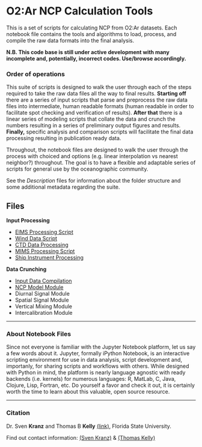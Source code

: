 # O2:Ar NCP Calculation Tools

This is a set of scripts for calculating NCP from O2:Ar datasets. Each notebook file contains the tools and algorithms to load, process, and compile the raw data formats into the final analysis. 

__N.B. This code base is still under active development with many incomplete and, potentially, incorrect codes. Use/browse accordingly.__

### Order of operations
This suite of scripts is designed to walk the user through each of the steps required to take the raw data files all the way to final results. __Starting off__ there are a series of input scripts that parse and preprocess the raw data files into intermediate, human readable formats (human readable in order to facilitate spot checking and verification of results). __After that__ there is a linear series of modeling scripts that collate the data and crunch the numbers resulting in a series of preliminary output figures and results. __Finally,__ specific analysis and comparison scripts will facilitate the final data processing resulting in publication ready data.

Throughout, the notebook files are designed to walk the user through the process with choiced and options (e.g. linear interpolation vs nearest neighbor?) throughout. The goal is to have a flexible and adaptable series of scripts for general use by the oceanographic community.

See the _Description_ files for information about the folder structure and some additional metadata regarding the suite.

## Files

__Input Processing__
* [EIMS Processing Script](https://github.com/tbrycekelly/MIMS-TBK/blob/master/Generate%20Input-%20EIMS.ipynb)
* [Wind Data Script](https://github.com/tbrycekelly/MIMS-TBK/blob/master/Generate%20Input-%20Wind.ipynb)
* [CTD Data Processing](https://github.com/tbrycekelly/MIMS-TBK/blob/master/Generate%20Input-%20MLD.ipynb)
* [MIMS Processing Script](https://github.com/tbrycekelly/MIMS-TBK/blob/master/Generate%20Input-%20MIMS.ipynb)
* [Ship Instrument Processing](https://github.com/tbrycekelly/MIMS-TBK/blob/master/Generate%20Input-%20Ship%20Data.ipynb)

__Data Crunching__
* [Input Data Compilation](https://github.com/tbrycekelly/MIMS-TBK/blob/master/Main%20Data%20Merge.ipynb)
* [NCP Model Module](https://github.com/tbrycekelly/MIMS-TBK/blob/master/NCP%20Model.ipynb)
* Diurnal Signal Module
* Spatial Signal Module
* Vertical Mixing Module
* Intercalibration Module

---
### About Notebook Files
Since not everyone is familiar with the Jupyter Notebook platform, let us say a few words about it. Jupyter, formally iPython Notebook, is an interactive scripting environment for use in data analysis, script development and, importanly, for sharing scripts and workflows with others. While designed with Python in mind, the platform is nearly language agnostic with ready backends (i.e. kernels) for numerous languages: R, MatLab, C, Java, Clojure, Lisp, Fortran, etc. Do yourself a favor and check it out, it is certainly worth the time to learn about this valuable, open source resource.

---

### Citation

Dr. Sven __Kranz__ and Thomas B __Kelly__ [(link)](https://nationalmaglab.org/component/maglabdata/?view=personnel&id=ThomasKelly), Florida State University.

Find out contact information: [(Sven Kranz)](https://www.eoas.fsu.edu/people/faculty/dr-sven-kranz) & [(Thomas Kelly)](http://myweb.fsu.edu/tbk14/)

